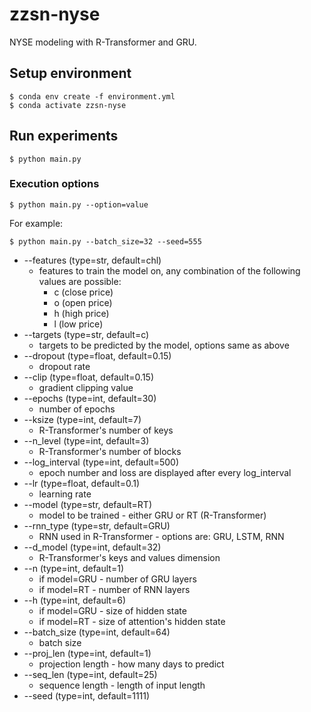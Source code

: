 # zzsn-nyse
NYSE modeling with R-Transformer and GRU.

## Setup environment
```shell
$ conda env create -f environment.yml
$ conda activate zzsn-nyse
```

## Run experiments
```shell
$ python main.py
```

### Execution options
```shell
$ python main.py --option=value
```
For example:
```shell
$ python main.py --batch_size=32 --seed=555
```
* --features   (type=str, default=chl)
  * features to train the model on, any combination of the following values are possible:
    * c (close price)
    * o (open price)
    * h (high price)
    * l (low price)
* --targets   (type=str, default=c)
  * targets to be predicted by the model, options same as above
* --dropout   (type=float, default=0.15)
  * dropout rate
* --clip   (type=float, default=0.15)
  * gradient clipping value
* --epochs   (type=int, default=30)
  * number of epochs
* --ksize   (type=int, default=7)
  * R-Transformer's number of keys
* --n_level   (type=int, default=3)
  * R-Transformer's number of blocks
* --log_interval   (type=int, default=500)
  * epoch number and loss are displayed after every log_interval
* --lr   (type=float, default=0.1)
  * learning rate
* --model   (type=str, default=RT)
  * model to be trained - either GRU or RT (R-Transformer)
* --rnn_type   (type=str, default=GRU)
  * RNN used in R-Transformer - options are: GRU, LSTM, RNN
* --d_model   (type=int, default=32)
  * R-Transformer's keys and values dimension
* --n   (type=int, default=1)
  * if model=GRU - number of GRU layers
  * if model=RT - number of RNN layers
* --h   (type=int, default=6)
  * if model=GRU - size of hidden state
  * if model=RT - size of attention's hidden state
* --batch_size   (type=int, default=64)
  * batch size
* --proj_len   (type=int, default=1)
  * projection length - how many days to predict
* --seq_len   (type=int, default=25)
  * sequence length - length of input length
* --seed   (type=int, default=1111)